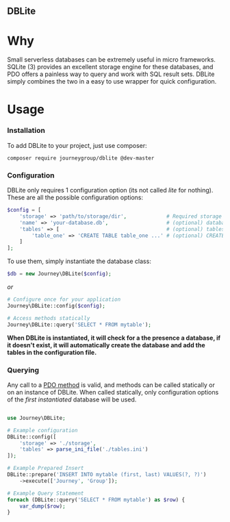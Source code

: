 DBLite
------

# Why

Small serverless databases can be extremely useful in micro frameworks. SQLite (3) provides an excellent storage engine for these databases, and PDO offers a painless way to query and work with SQL result sets. DBLite simply combines the two in a easy to use wrapper for quick configuration. 

# Usage

### Installation

To add DBLite to your project, just use composer:

    composer require journeygroup/dblite @dev-master


### Configuration

DBLite only requires 1 configuration option (its not called *lite* for nothing). These are all the possible configuration options:

```php
$config = [
    'storage' => 'path/to/storage/dir',             # Required storage path
    'name' => 'your-database.db',                   # (optional) database name
    'tables' => [                                   # (optional) tables to create
        'table_one' => 'CREATE TABLE table_one ...' # (optional) CREATE TABLE sql statement
    ]
];
```

To use them, simply instantiate the database class:

```php
$db = new Journey\DBLite($config);
```

*or*

```php
# Configure once for your application
Journey\DBLite::config($config);

# Access methods statically
Journey\DBLite::query('SELECT * FROM mytable');
```

**When DBLite is instantiated, it will check for a the presence a database, if it doesn't exist, it will automatically create the database and add the tables in the configuration file.**

### Querying

Any call to a [PDO method](http://php.net/manual/en/book.pdo.php) is valid, and methods can be called statically or on an instance of DBLite. When called statically, only configuration options of the _first instantiated_ database will be used.

```php

use Journey\DBLite;

# Example configuration
DBLite::config([
    'storage' => './storage',
    'tables' => parse_ini_file('./tables.ini')
]);

# Example Prepared Insert
DBLite::prepare('INSERT INTO mytable (first, last) VALUES(?, ?)')
    ->execute(['Journey', 'Group']);

# Example Query Statement
foreach (DBLite::query('SELECT * FROM mytable') as $row) {
    var_dump($row);
}
```
